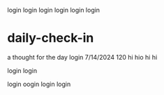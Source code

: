 
login 
login
login 
login 
login 
login

# daily-check-in
a thought for the day
login 
7/14/2024
120 
hi
hio
hi
hi

login 
login

login 
oogin 
login 
login